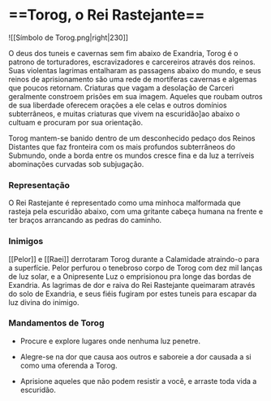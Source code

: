 # ==**Torog,** o Rei Rastejante==
![[Símbolo de Torog.png|right|230]]

O deus dos tuneis e cavernas sem fim abaixo de Exandria, Torog é o patrono de torturadores, escravizadores e carcereiros através dos reinos. Suas violentas lagrimas entalharam as passagens abaixo do mundo, e seus reinos de aprisionamento são uma rede de mortíferas cavernas e algemas que poucos retornam. Criaturas que vagam a desolação de Carceri geralmente constroem prisões em sua imagem. Aqueles que roubam outros de sua liberdade oferecem orações a ele celas e outros domínios subterrâneos, e muitas criaturas que vivem na escuridão]ao abaixo o cultuam e procuram por sua orientação.

Torog mantem-se banido dentro de um desconhecido pedaço dos Reinos Distantes que faz fronteira com os mais profundos subterrâneos do Submundo, onde a borda entre os mundos cresce fina e da luz a terríveis abominações curvadas sob subjugação.
### **Representação**
O Rei Rastejante é representado como uma minhoca malformada que rasteja pela escuridão abaixo, com uma gritante cabeça humana na frente e ter braços arrancando as pedras do caminho.
### **Inimigos**
[[Pelor]] e [[Raei]] derrotaram Torog durante a Calamidade atraindo-o para a superfície. Pelor perfurou o tenebroso corpo de Torog com dez mil lanças de luz solar, e a Onipresente Luz o emprisionou pra longe das bordas de Exandria. As lagrimas de dor e raiva do Rei Rastejante queimaram através do solo de Exandria, e seus fiéis fugiram por estes tuneis para escapar da luz divina do inimigo.
### **Mandamentos de Torog**
- Procure e explore lugares onde nenhuma luz penetre.

- Alegre-se na dor que causa aos outros e saboreie a dor causada a si como uma oferenda a Torog.

- Aprisione aqueles que não podem resistir a você, e arraste toda vida a escuridão.